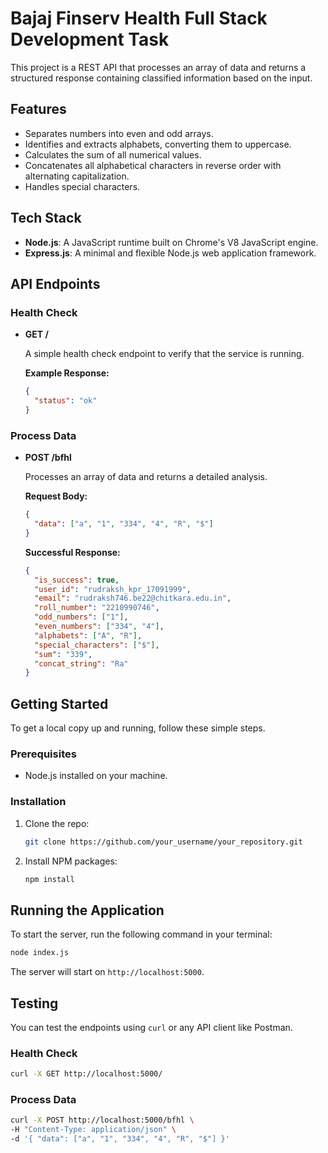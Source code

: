 # Bajaj Finserv Health Full Stack Development Task

This project is a REST API that processes an array of data and returns a structured response containing classified information based on the input.

## Features

- Separates numbers into even and odd arrays.
- Identifies and extracts alphabets, converting them to uppercase.
- Calculates the sum of all numerical values.
- Concatenates all alphabetical characters in reverse order with alternating capitalization.
- Handles special characters.

## Tech Stack

- **Node.js**: A JavaScript runtime built on Chrome's V8 JavaScript engine.
- **Express.js**: A minimal and flexible Node.js web application framework.

## API Endpoints

### Health Check

- **GET /**

  A simple health check endpoint to verify that the service is running.

  **Example Response:**

  ```json
  {
    "status": "ok"
  }
  ```

### Process Data

- **POST /bfhl**

  Processes an array of data and returns a detailed analysis.

  **Request Body:**

  ```json
  {
    "data": ["a", "1", "334", "4", "R", "$"]
  }
  ```

  **Successful Response:**

  ```json
  {
    "is_success": true,
    "user_id": "rudraksh_kpr_17091999",
    "email": "rudraksh746.be22@chitkara.edu.in",
    "roll_number": "2210990746",
    "odd_numbers": ["1"],
    "even_numbers": ["334", "4"],
    "alphabets": ["A", "R"],
    "special_characters": ["$"],
    "sum": "339",
    "concat_string": "Ra"
  }
  ```

## Getting Started

To get a local copy up and running, follow these simple steps.

### Prerequisites

- Node.js installed on your machine.

### Installation

1.  Clone the repo:

    ```sh
    git clone https://github.com/your_username/your_repository.git
    ```

2.  Install NPM packages:

    ```sh
    npm install
    ```

## Running the Application

To start the server, run the following command in your terminal:

```sh
node index.js
```

The server will start on `http://localhost:5000`.

## Testing

You can test the endpoints using `curl` or any API client like Postman.

### Health Check

```sh
curl -X GET http://localhost:5000/
```

### Process Data

```sh
curl -X POST http://localhost:5000/bfhl \
-H "Content-Type: application/json" \
-d '{ "data": ["a", "1", "334", "4", "R", "$"] }'
```
